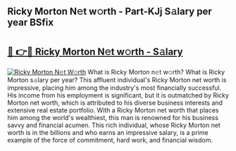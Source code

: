 ## Ricky Morton N𝚎t w𝚘rth - Part-KJj S𝚊lary per year BSfix

# <h2><a href="http://gc0old.nevu.top/?p=Ricky+Morton">🔗 👉🔴 Ricky Morton N𝚎t w𝚘rth - S𝚊lary</a></h2>

[![Ricky Morton N𝚎t W𝚘rth](https://i.imgur.com/Oavwk0R.jpeg)](http://gc0old.nevu.top/?p=Ricky+Morton)
What is Ricky Morton n𝚎t w𝚘rth? What is Ricky Morton s𝚊lary per year?
This affluent individual's Ricky Morton net worth is impressive, placing him among the industry's most financially successful. His income from his employment is significant, but it is outmatched by Ricky Morton net worth, which is attributed to his diverse business interests and extensive real estate portfolio. With a Ricky Morton net worth that places him among the world's wealthiest, this man is renowned for his business savvy and financial acumen. This rich individual, whose Ricky Morton net worth is in the billions and who earns an impressive salary, is a prime example of the force of commitment, hard work, and financial wisdom.
